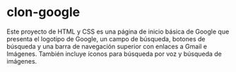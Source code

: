 # clon-google
Este proyecto de HTML y CSS es una página de inicio básica de Google que presenta el logotipo de Google, un campo de búsqueda, botones de búsqueda y una barra de navegación superior con enlaces a Gmail e Imágenes. También incluye íconos para búsqueda por voz y búsqueda de imágenes.
